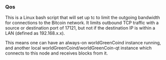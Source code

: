 ### Qos ###

This is a Linux bash script that will set up tc to limit the outgoing bandwidth for connections to the Bitcoin network. It limits outbound TCP traffic with a source or destination port of 17121, but not if the destination IP is within a LAN (defined as 192.168.x.x).

This means one can have an always-on worldGreenCoind instance running, and another local worldGreenCoind/worldGreenCoin-qt instance which connects to this node and receives blocks from it.
